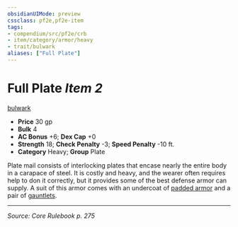 ```yaml
---
obsidianUIMode: preview
cssclass: pf2e,pf2e-item
tags:
- compendium/src/pf2e/crb
- item/category/armor/heavy
- trait/bulwark
aliases: ["Full Plate"]
---
```

# Full Plate *Item 2*  
[bulwark](rules/traits/bulwark.md "Bulwark Armor Trait")  

- **Price** 30 gp
- **Bulk** 4
- **AC Bonus** +6; **Dex Cap** +0
- **Strength** 18; **Check Penalty** -3; **Speed Penalty** -10 ft.
- **Category** Heavy; **Group** Plate 

Plate mail consists of interlocking plates that encase nearly the entire body in a carapace of steel. It is costly and heavy, and the wearer often requires help to don it correctly, but it provides some of the best defense armor can supply. A suit of this armor comes with an undercoat of [padded armor](compendium/equipment/items/padded-armor.md) and a pair of [gauntlets](compendium/equipment/items/gauntlet.md).


---
*Source: Core Rulebook p. 275*